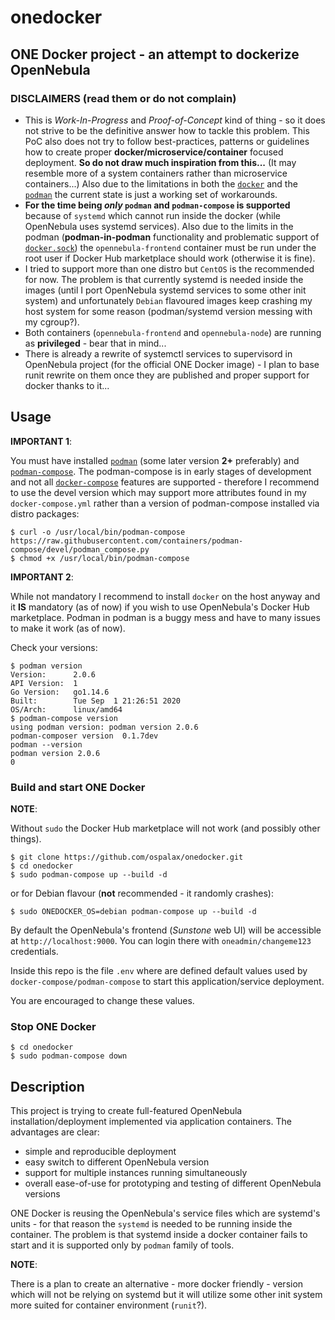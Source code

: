 # onedocker

## ONE Docker project - an attempt to dockerize OpenNebula

### DISCLAIMERS (read them or do not complain)

* This is *Work-In-Progress* and *Proof-of-Concept* kind of thing - so it does not strive to be the definitive answer how to tackle this problem. This PoC also does not try to follow best-practices, patterns or guidelines how to create proper **docker/microservice/container** focused deployment. **So do not draw much inspiration from this...** (It may resemble more of a system containers rather than microservice containers...) Also due to the limitations in both the [`docker`](https://www.docker.com/) and the [`podman`](https://podman.io) the current state is just a working set of workarounds.
* **For the time being *only* `podman` and `podman-compose` is supported** because of `systemd` which cannot run inside the docker (while OpenNebula uses systemd services). Also due to the limits in the podman (**podman-in-podman** functionality and problematic support of [`docker.sock`](https://github.com/containers/podman/issues/6015)) the `opennebula-frontend` container must be run under the root user if Docker Hub marketplace should work (otherwise it is fine).
* I tried to support more than one distro but `CentOS` is the recommended for now. The problem is that currently systemd is needed inside the images (until I port OpenNebula systemd services to some other init system) and unfortunately `Debian` flavoured images keep crashing my host system for some reason (podman/systemd version messing with my cgroup?).
* Both containers (`opennebula-frontend` and `opennebula-node`) are running as **privileged** - bear that in mind...
* There is already a rewrite of systemctl services to supervisord in OpenNebula project (for the official ONE Docker image) - I plan to base runit rewrite on them once they are published and proper support for docker thanks to it...

## Usage

**IMPORTANT 1**:

You must have installed [`podman`](https://podman.io) (some later version **2+** preferably) and [`podman-compose`](https://github.com/containers/podman-compose). The podman-compose is in early stages of development and not all [`docker-compose`](https://docs.docker.com/compose/compose-file/) features are supported - therefore I recommend to use the devel version which may support more attributes found in my `docker-compose.yml` rather than a version of podman-compose installed via distro packages:

    $ curl -o /usr/local/bin/podman-compose https://raw.githubusercontent.com/containers/podman-compose/devel/podman_compose.py
    $ chmod +x /usr/local/bin/podman-compose

**IMPORTANT 2**:

While not mandatory I recommend to install `docker` on the host anyway and it **IS** mandatory (as of now) if you wish to use OpenNebula's Docker Hub marketplace. Podman in podman is a buggy mess and have to many issues to make it work (as of now).

Check your versions:

    $ podman version
    Version:      2.0.6
    API Version:  1
    Go Version:   go1.14.6
    Built:        Tue Sep  1 21:26:51 2020
    OS/Arch:      linux/amd64
    $ podman-compose version
    using podman version: podman version 2.0.6
    podman-composer version  0.1.7dev
    podman --version
    podman version 2.0.6
    0

### Build and start ONE Docker

**NOTE**:

Without `sudo` the Docker Hub marketplace will not work (and possibly other things).

```
$ git clone https://github.com/ospalax/onedocker.git
$ cd onedocker
$ sudo podman-compose up --build -d
```

or for Debian flavour (**not** recommended - it randomly crashes):

```
$ sudo ONEDOCKER_OS=debian podman-compose up --build -d
```

By default the OpenNebula's frontend (*Sunstone* web UI) will be accessible at `http://localhost:9000`. You can login there with `oneadmin/changeme123` credentials.

Inside this repo is the file `.env` where are defined default values used by `docker-compose/podman-compose` to start this application/service deployment.

You are encouraged to change these values.

### Stop ONE Docker

```
$ cd onedocker
$ sudo podman-compose down
```

## Description

This project is trying to create full-featured OpenNebula installation/deployment implemented via application containers. The advantages are clear:

* simple and reproducible deployment
* easy switch to different OpenNebula version
* support for multiple instances running simultaneously
* overall ease-of-use for prototyping and testing of different OpenNebula versions

ONE Docker is reusing the OpenNebula's service files which are systemd's units - for that reason the `systemd` is needed to be running inside the container. The problem is that systemd inside a docker container fails to start and it is supported only by `podman` family of tools.

**NOTE**:

There is a plan to create an alternative - more docker friendly - version which will not be relying on systemd but it will utilize some other init system more suited for container environment (`runit`?).
